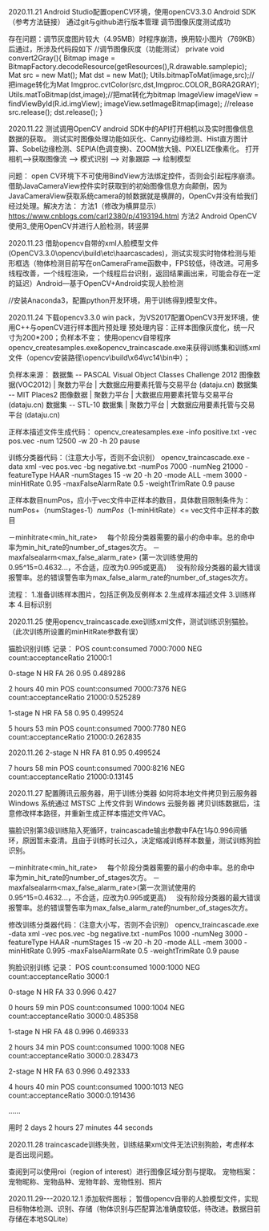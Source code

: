 2020.11.21
Android Studio配置openCV环境，使用openCV3.3.0 Android SDK（参考方法链接）
通过git与github进行版本管理
调节图像灰度测试成功

存在问题：调节灰度图片较大（4.95MB）时程序崩溃，换用较小图片（769KB）后通过，所涉及代码段如下
    //调节图像灰度（功能测试）
    private void convert2Gray(){
        Bitmap image = BitmapFactory.decodeResource(getResources(),R.drawable.samplepic);
        Mat src = new Mat();
        Mat dst = new Mat();
        Utils.bitmapToMat(image,src);//把image转化为Mat
        Imgproc.cvtColor(src,dst,Imgproc.COLOR_BGRA2GRAY);
        Utils.matToBitmap(dst,image);//把mat转化为bitmap
        ImageView imageView = findViewById(R.id.imgView);
        imageView.setImageBitmap(image);
        //release
        src.release();
        dst.release();
    }



2020.11.22
测试调用OpenCV android SDK中的API打开相机以及实时图像信息数据的获取。
测试实时图像处理功能如灰化、Canny边缘检测、Hist直方图计算、Sobel边缘检测、SEPIA(色调变换)、ZOOM放大镜、PIXELIZE像素化。
打开相机—>获取图像流 —> 模式识别 —> 对象跟踪 —> 绘制模型


问题：
open CV环境下不可使用BindView方法绑定控件，否则会引起程序崩溃。
借助JavaCameraView控件实时获取到的初始图像信息方向颠倒，因为JavaCameraView获取系统camera的帧数据就是横屏的，OpenCv并没有给我们经过处理。解决方法：
方法1（修改为横屏显示） https://www.cnblogs.com/carl2380/p/4193194.html
方法2 Android OpenCV使用3_使用OpenCV并进行人脸检测，转竖屏



2020.11.23
借助opencv自带的xml人脸模型文件(OpenCV3.3.0\opencv\build\etc\haarcascades)，测试实现实时物体检测与矩形框选（物体检测目前写在onCameraFrame函数中，FPS较低，待改进。可用多线程改善，一个线程渲染，一个线程后台识别，返回结果画出来，可能会存在一定的延迟）Android—基于OpenCV+Android实现人脸检测

//安装Anaconda3，配置python开发环境，用于训练得到模型文件。




2020.11.24
下载opencv3.3.0 win pack，为VS2017配置OpenCV3开发环境，使用C++与openCV进行样本图片预处理
预处理内容：正样本图像灰度化，统一尺寸为200*200；负样本不变；
使用opencv自带程序opencv_createsamples.exe&opencv_traincascade.exe来获得训练集和训练xml文件（opencv安装路径\opencv\build\x64\vc14\bin中）；

负样本来源：
数据集 -- PASCAL Visual Object Classes Challenge 2012 图像数据(VOC2012) | 聚数力平台 | 大数据应用要素托管与交易平台 (dataju.cn)
数据集 -- MIT Places2 图像数据 | 聚数力平台 | 大数据应用要素托管与交易平台 (dataju.cn)
数据集 -- STL-10 数据集 | 聚数力平台 | 大数据应用要素托管与交易平台 (dataju.cn)

正样本描述文件生成代码：
opencv_createsamples.exe -info positive.txt -vec pos.vec -num 12500 -w 20 -h 20
pause

训练分类器代码：（注意大小写，否则不会识别）
opencv_traincascade.exe -data xml -vec pos.vec -bg negative.txt -numPos 7000 -numNeg 21000 -featureType HAAR -numStages 15 -w 20 -h 20 -mode ALL -mem 3000 -minHitRate 0.95 -maxFalseAlarmRate 0.5 -weightTrimRate 0.9
pause

正样本数目numPos，应小于vec文件中正样本的数目，具体数目限制条件为：
numPos+（numStages-1）*numPos*（1-minHitRate）<= vec文件中正样本的数目

－minhitrate<min_hit_rate>
    每个阶段分类器需要的最小的命中率。总的命中率为min_hit_rate的number_of_stages次方。
－maxfalsealarm<max_false_alarm_rate> (第一次训练使用的0.95^15=0.4632…，不合适，应改为0.995或更高)
    没有阶段分类器的最大错误报警率。总的错误警告率为max_false_alarm_rate的number_of_stages次方。


流程：
1.准备训练样本图片，包括正例及反例样本
2.生成样本描述文件
3.训练样本
4.目标识别



2020.11.25
使用opencv_traincascade.exe训练xml文件，测试训练识别猫脸。
（此次训练所设置的minHitRate参数有误）

猫脸识别训练
记录：
POS count:consumed 7000:7000
NEG count:acceptanceRatio 21000:1

0-stage
N	HR	FA
26	0.95	0.489286

2 hours 40 min
POS count:consumed 7000:7376
NEG count:acceptanceRatio 21000:0.525289

1-stage
N	HR	FA
58	0.95	0.499524

5 hours 53 min
POS count:consumed 7000:7780
NEG count:acceptanceRatio 21000:0.262835



2020.11.26
2-stage
N	HR	FA
81	0.95	0.499524

7 hours 58 min
POS count:consumed 7000:8216
NEG count:acceptanceRatio 21000:0.13145



2020.11.27
配置腾讯云服务器，用于训练分类器
如何将本地文件拷贝到云服务器
Windows 系统通过 MSTSC 上传文件到 Windows 云服务器
拷贝训练数据后，注意修改样本路径，并重新生成正样本描述文件VAC。

猫脸识别第3级训练陷入死循环，traincascade输出参数中FA在1与0.996间循环，原因暂未查清。且由于训练时长过久，决定缩减训练样本数量，测试训练狗脸识别。

－minhitrate<min_hit_rate>
    每个阶段分类器需要的最小的命中率。总的命中率为min_hit_rate的number_of_stages次方。
－maxfalsealarm<max_false_alarm_rate>(第一次测试使用的0.95^15=0.4632…，不合适，应改为0.995或更高)
    没有阶段分类器的最大错误报警率。总的错误警告率为max_false_alarm_rate的number_of_stages次方。

修改训练分类器代码：（注意大小写，否则不会识别）
opencv_traincascade.exe -data xml -vec pos.vec -bg negative.txt -numPos 1000 -numNeg 3000 -featureType HAAR -numStages 15 -w 20 -h 20 -mode ALL -mem 3000 -minHitRate 0.995 -maxFalseAlarmRate 0.5 -weightTrimRate 0.9
pause

狗脸识别训练
记录：
POS count:consumed 1000:1000
NEG count:acceptanceRatio 3000:1

0-stage
N	HR	FA
33	0.996	0.427

0 hours 59 min
POS count:consumed 1000:1004
NEG count:acceptanceRatio 3000:0.485358

1-stage
N	HR	FA
48	0.996	0.469333

2 hours 34 min
POS count:consumed 1000:1008
NEG count:acceptanceRatio 3000:0.283473

2-stage
N	HR	FA
63	0.996	0.492333

4 hours 40 min
POS count:consumed 1000:1013
NEG count:acceptanceRatio 3000:0.191436

……

用时 2 days 2 hours 27 minutes 44 seconds

2020.11.28
traincascade训练失败，训练结果xml文件无法识别狗脸，考虑样本是否出现问题。

查阅到可以使用roi（region of interest）进行图像区域分割与提取。
宠物档案：
宠物昵称、宠物品种、宠物年龄、宠物性别、照片


2020.11.29---2020.12.1
添加软件图标；
暂借opencv自带的人脸模型文件，实现目标物体检测、识别、存储（物体识别与匹配算法准确度较低，待改进。数据目前存储在本地SQLite）




